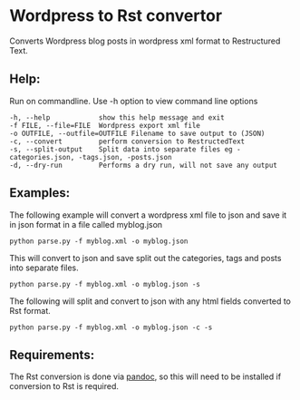 # Wordpress to Rst convertor

Converts Wordpress blog posts in wordpress xml format to Restructured Text.

## Help:
Run on commandline. Use -h option to view command line options  

	-h, --help            show this help message and exit  
	-f FILE, --file=FILE  Wordpress export xml file  
	-o OUTFILE, --outfile=OUTFILE Filename to save output to (JSON)  
	-c, --convert         perform conversion to RestructedText  
	-s, --split-output    Split data into separate files eg -categories.json, -tags.json, -posts.json  
	-d, --dry-run         Performs a dry run, will not save any output  


## Examples:

The following example will convert a wordpress xml file to json and save it in json format in a file called myblog.json

	python parse.py -f myblog.xml -o myblog.json
	
This will convert to json and save split out the categories, tags and posts into separate files.

	python parse.py -f myblog.xml -o myblog.json -s
	
The following will split and convert to json with any html fields converted to Rst format.

	python parse.py -f myblog.xml -o myblog.json -c	-s
	
## Requirements:

The Rst conversion is done via <a href="http://johnmacfarlane.net/pandoc/">pandoc</a>, so this will need to be installed if conversion to Rst is required.